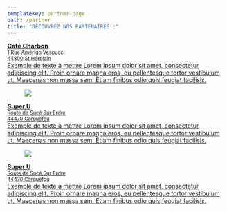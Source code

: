 ```yaml
---
templateKey: partner-page
path: /partner
title: "DÉCOUVREZ NOS PARTENAIRES :"
---
```

<article class="media">
<a href="https://www.cafecharbon.fr/" >
  <figure class="media-left">
    <p class="image is-128x128">

</p>

  </figure>
  <div class="media-content">
    <div class="content">
      <p>
        <strong>Café Charbon </strong>
        <br/>
        <small>1 Rue Amérigo Vespucci
        <br>
        44800 St Herblain</small>
        <br>
        Exemple de texte à mettre Lorem ipsum dolor sit amet, consectetur adipiscing elit. Proin ornare magna eros, eu pellentesque tortor vestibulum ut. Maecenas non massa sem. Etiam finibus odio quis feugiat facilisis.
      </p>
    </div>
    <nav class="level is-mobile">
    </nav>
     </a>
  </div>
</article>

<article class="media">
<a href="https://www.couvreur-viaud.com/" >
  <figure class="media-left">
    <p class="image is-128x128">
      <img src="https://s3.eu-central-1.amazonaws.com/uberall-userpics-prod/1288106/1FqIwZ90U6.png">
    </p>
    
  </figure>
  <div class="media-content">
    <div class="content">
      <p>
        <strong>Super U</strong> 
                <br/>
        <small>Route de Sucé Sur Erdre
        <br>
        44470 Carquefou</small>
        <br>
        Exemple de texte à mettre Lorem ipsum dolor sit amet, consectetur adipiscing elit. Proin ornare magna eros, eu pellentesque tortor vestibulum ut. Maecenas non massa sem. Etiam finibus odio quis feugiat facilisis.
      </p>
    </div>
    <nav class="level is-mobile">
    </nav>
     </a>
  </div>
</article>
<article class="media">
<a href="https://www.couvreur-viaud.com/" >
  <figure class="media-left">
    <p class="image is-128x128">
      <img src="https://s3.eu-central-1.amazonaws.com/uberall-userpics-prod/1288106/1FqIwZ90U6.png">
    </p>
    
  </figure>
  <div class="media-content">
    <div class="content">
      <p>
        <strong>Super U</strong> 
                <br/>
        <small>Route de Sucé Sur Erdre
        <br>
        44470 Carquefou</small>
        <br>
        Exemple de texte à mettre Lorem ipsum dolor sit amet, consectetur adipiscing elit. Proin ornare magna eros, eu pellentesque tortor vestibulum ut. Maecenas non massa sem. Etiam finibus odio quis feugiat facilisis.
      </p>
    </div>
    <nav class="level is-mobile">
    </nav>
     </a>
  </div>
</article>